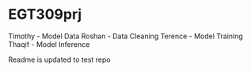# EGT309prj

Timothy - Model Data
Roshan - Data Cleaning
Terence - Model Training
Thaqif - Model Inference

Readme is updated to test repo